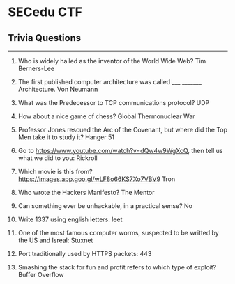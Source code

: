 # SECedu CTF
## Trivia Questions

---

1. Who is widely hailed as the inventor of the World Wide Web?
    Tim Berners-Lee

2. The first published computer architecture was called ___ _______ Architecture.
    Von Neumann

3. What was the Predecessor to TCP communications protocol?
    UDP

4. How about a nice game of chess?
    Global Thermonuclear War

5. Professor Jones rescued the Arc of the Covenant, but where did the Top Men take it to study it?
    Hanger 51
    
6.  Go to https://www.youtube.com/watch?v=dQw4w9WgXcQ, then tell us what we did to you:
    Rickroll

7. Which movie is this from? https://images.app.goo.gl/wLF8o66KS7Xo7VBV9
    Tron

8. Who wrote the Hackers Manifesto?
    The Mentor

9. Can something ever be unhackable, in a practical sense?
    No

10. Write 1337 using english letters:
    leet

11. One of the most famous computer worms, suspected to be writted by the US and Isreal:
    Stuxnet

12. Port traditionally used by HTTPS packets:
    443

13. Smashing the stack for fun and profit refers to which type of exploit?
    Buffer Overflow


